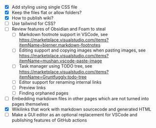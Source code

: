 - [x] Add styling using single CSS file
- [x] Keep the files flat or allow folders?
- [x] How to publish wiki?
- [ ] Use tailwind for CSS?
- [ ] Review features of Obsidian and Foam to steal
  - [ ] Markdown footnote support in VSCode, see <https://marketplace.visualstudio.com/items?itemName=bierner.markdown-footnotes>
  - [ ] Editing support and copying images when pasting images, see <https://marketplace.visualstudio.com/items?itemName=mushan.vscode-paste-image>
  - [ ] Task manager using TODO tree, see <https://marketplace.visualstudio.com/items?itemName=Gruntfuggly.todo-tree>
  - [ ] Editor support for renaming internal links
  - [ ] Preview links
  - [ ] Finding orphaned pages
- [ ] Embedding markdown files in other pages which are not turned into pages themselves
- [x] Wikilinks that work with markdown sourcecode and generated HTML
- [ ] Make a GUI editor as an optional replacement for VSCode and publishing features of GitHub actions
